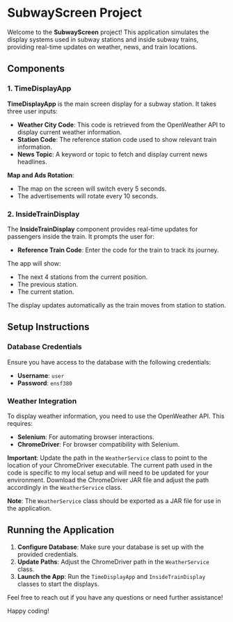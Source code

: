 # SubwayScreen Project

Welcome to the **SubwayScreen** project! This application simulates the display systems used in subway stations and inside subway trains, providing real-time updates on weather, news, and train locations.

## Components

### 1. TimeDisplayApp

**TimeDisplayApp** is the main screen display for a subway station. It takes three user inputs:

- **Weather City Code**: This code is retrieved from the OpenWeather API to display current weather information.
- **Station Code**: The reference station code used to show relevant train information.
- **News Topic**: A keyword or topic to fetch and display current news headlines.

**Map and Ads Rotation**:
- The map on the screen will switch every 5 seconds.
- The advertisements will rotate every 10 seconds.

### 2. InsideTrainDisplay

The **InsideTrainDisplay** component provides real-time updates for passengers inside the train. It prompts the user for:

- **Reference Train Code**: Enter the code for the train to track its journey.

The app will show:
- The next 4 stations from the current position.
- The previous station.
- The current station.

The display updates automatically as the train moves from station to station.

## Setup Instructions

### Database Credentials

Ensure you have access to the database with the following credentials:
- **Username**: `user`
- **Password**: `ensf380`

### Weather Integration

To display weather information, you need to use the OpenWeather API. This requires:

- **Selenium**: For automating browser interactions.
- **ChromeDriver**: For browser compatibility with Selenium.

**Important**: Update the path in the `WeatherService` class to point to the location of your ChromeDriver executable. The current path used in the code is specific to my local setup and will need to be updated for your environment. Download the ChromeDriver JAR file and adjust the path accordingly in the `WeatherService` class.

**Note**: The `WeatherService` class should be exported as a JAR file for use in the application.

## Running the Application

1. **Configure Database**: Make sure your database is set up with the provided credentials.
2. **Update Paths**: Adjust the ChromeDriver path in the `WeatherService` class.
3. **Launch the App**: Run the `TimeDisplayApp` and `InsideTrainDisplay` classes to start the displays.

Feel free to reach out if you have any questions or need further assistance!

Happy coding!
